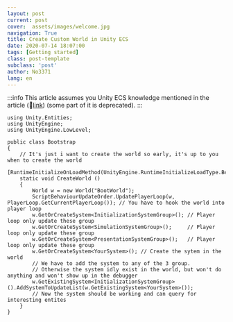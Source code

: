 ```yaml
---
layout: post
current: post
cover:  assets/images/welcome.jpg
navigation: True
title: Create Custom World in Unity ECS
date: 2020-07-14 18:07:00
tags: [Getting started]
class: post-template
subclass: 'post'
author: No3371
lang: en
---
```

:::info
This article assumes you Unity ECS knowledge mentioned in the article (:door:[link](https://gametorrahod.com/world-system-groups-update-order-and-the-player-loop/)) (some part of it is deprecated).
:::

```CSharp
using Unity.Entities;
using UnityEngine;
using UnityEngine.LowLevel;

public class Bootstrap
{
    // It's just i want to create the world so early, it's up to you when to create the world
    [RuntimeInitializeOnLoadMethod(UnityEngine.RuntimeInitializeLoadType.BeforeSceneLoad)]
    static void CreateWorld ()
    {
        World w = new World("BootWorld");
        ScriptBehaviourUpdateOrder.UpdatePlayerLoop(w, PlayerLoop.GetCurrentPlayerLoop()); // You have to hook the world into player loop
        w.GetOrCreateSystem<InitializationSystemGroup>(); // Player loop only update these group
        w.GetOrCreateSystem<SimulationSystemGroup>();     // Player loop only update these group
        w.GetOrCreateSystem<PresentationSystemGroup>();   // Player loop only update these group
        w.GetOrCreateSystem<YourSystem>(); // Create the sytem in the world
        // We have to add the system to any of the 3 group.
        // Otherwise the system idly exist in the world, but won't do anything and won't show up in the debugger
        w.GetExistingSystem<InitializationSystemGroup>().AddSystemToUpdateList(w.GetExistingSystem<YourSystem>());
        // Now the system should be working and can query for interesting entites
    }
}

```
